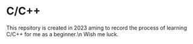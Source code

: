 # C/C++
This repsitory is created in 2023 aming to record the process of learning C/C++ for me as a beginner.\n
Wish me luck.
